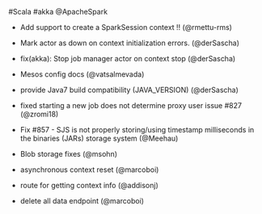 #Scala #akka @ApacheSpark

* Add support to create a SparkSession context  !! (@rmettu-rms)

* Mark actor as down on context initialization errors. (@derSascha)
* fix(akka): Stop job manager actor on context stop (@derSascha)
* Mesos config docs (@vatsalmevada)
* provide Java7 build compatibility (JAVA_VERSION) (@derSascha)
* fixed starting a new job does not determine proxy user issue #827 (@zromi18)
* Fix #857 - SJS is not properly storing/using timestamp milliseconds in the binaries (JARs) storage system (@Meehau)
* Blob storage fixes (@msohn)
* asynchronous context reset (@marcoboi)
* route for getting context info (@addisonj)
* delete all data endpoint (@marcoboi)
